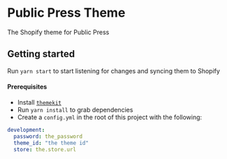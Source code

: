 # Public Press Theme

The Shopify theme for Public Press

## Getting started

Run `yarn start` to start listening for changes and syncing them to Shopify

#### Prerequisites

- Install [`themekit`](https://shopify.github.io/themekit/)
- Run `yarn install` to grab dependencies
- Create a `config.yml` in the root of this project with the following:
```yml
development:
  password: the_password
  theme_id: "the theme id"
  store: the.store.url
```

